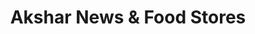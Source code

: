 ---
title: "Akshar News & Food Stores"
url: /horsham/akshar-news-und-food-stores/
shop: Lebensmittel
---